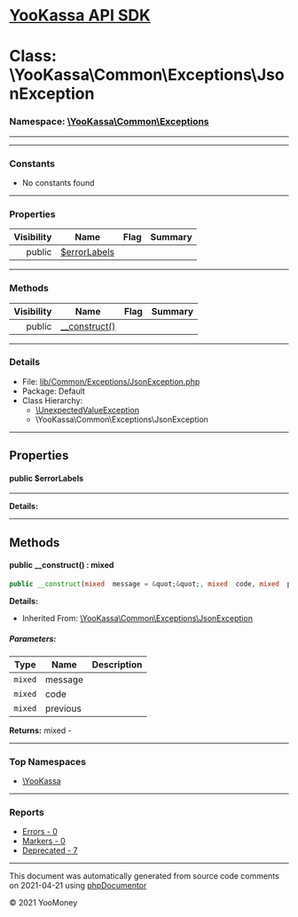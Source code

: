 # [YooKassa API SDK](../home.md)

# Class: \YooKassa\Common\Exceptions\JsonException
### Namespace: [\YooKassa\Common\Exceptions](../namespaces/yookassa-common-exceptions.md)
---
---
### Constants
* No constants found
---
### Properties
| Visibility | Name | Flag | Summary |
| ----------:| ---- | ---- | ------- |
| public | [$errorLabels](../classes/YooKassa-Common-Exceptions-JsonException.md#property_errorLabels) |  |  |
---
### Methods
| Visibility | Name | Flag | Summary |
| ----------:| ---- | ---- | ------- |
| public | [__construct()](../classes/YooKassa-Common-Exceptions-JsonException.md#method___construct) |  |  |
---
### Details
* File: [lib/Common/Exceptions/JsonException.php](../../lib/Common/Exceptions/JsonException.php)
* Package: Default
* Class Hierarchy: 
  * [\UnexpectedValueException](\UnexpectedValueException)
  * \YooKassa\Common\Exceptions\JsonException
---
## Properties
<a name="property_errorLabels"></a>
#### public $errorLabels
---

**Details:**



---
## Methods
<a name="method___construct" class="anchor"></a>
#### public __construct() : mixed

```php
public __construct(mixed  message = &quot;&quot;, mixed  code, mixed  previous = null) : mixed
```

**Details:**
* Inherited From: [\YooKassa\Common\Exceptions\JsonException](../classes/YooKassa-Common-Exceptions-JsonException.md)
##### Parameters:
| Type | Name | Description |
| ---- | ---- | ----------- |
| <code lang="php">mixed</code> | message  |  |
| <code lang="php">mixed</code> | code  |  |
| <code lang="php">mixed</code> | previous  |  |

**Returns:** mixed - 



---

### Top Namespaces

* [\YooKassa](../namespaces/yookassa.md)

---

### Reports
* [Errors - 0](../reports/errors.md)
* [Markers - 0](../reports/markers.md)
* [Deprecated - 7](../reports/deprecated.md)

---

This document was automatically generated from source code comments on 2021-04-21 using [phpDocumentor](http://www.phpdoc.org/)

&copy; 2021 YooMoney